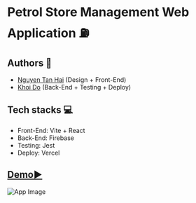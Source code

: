 # Petrol Store Management Web Application ⛽

## Authors 👷
- [Nguyen Tan Hai](https://github.com/leafclover01) (Design + Front-End)
- [Khoi Do](https://github.com/khoidm2004) (Back-End + Testing + Deploy)

## Tech stacks 💻
- Front-End: Vite + React
- Back-End: Firebase
- Testing: Jest
- Deploy: Vercel

## [Demo▶️](https://youtu.be/h0Jt_eXuO68)
![App Image](https://i.ibb.co/svc4qcx/Piacom.jpg)
